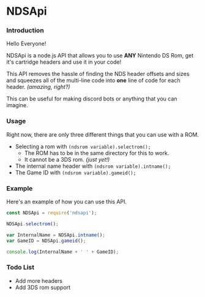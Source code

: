 # NDSApi

### Introduction

Hello Everyone!

NDSApi is a node.js API that allows you to use **ANY** Nintendo DS Rom, get it's cartridge headers and use it in your code!

This API removes the hassle of finding the NDS header offsets and sizes and squeezes all of the multi-line code into __**one**__ line of code for each header. *(amazing, right?)*

This can be useful for making discord bots or anything that you can imagine.

### Usage

Right now, there are only three different things that you can use with a ROM.

* Selecting a rom with `(ndsrom variable).selectrom();`
  * The ROM has to be in the same directory for this to work. 
  * It cannot be a 3DS rom. *(just yet!)*
* The internal name header with `(ndsrom variable).intname();`
* The Game ID with `(ndsrom variable).gameid();`

### Example

Here's an example of how you can use this API.

```js
const NDSApi = require('ndsapi');

NDSApi.selectrom();

var InternalName = NDSApi.intname();
var GameID = NDSApi.gameid();

console.log(InternalName + ' ' + GameID);
```

### Todo List

* Add more headers
* Add 3DS rom support


